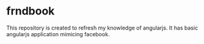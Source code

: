 # frndbook
This repository is created to refresh my knowledge of angularjs. It has basic angularjs application mimicing facebook.
